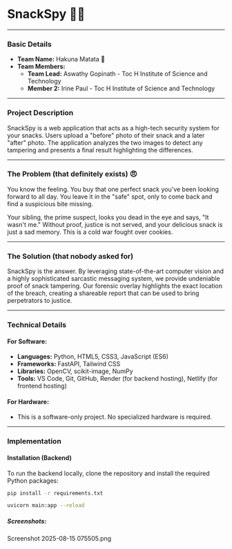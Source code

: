# SnackSpy 🕵️‍♀️

---

### **Basic Details**

* **Team Name:** Hakuna Matata 🦁
* **Team Members:**
    * **Team Lead:** Aswathy Gopinath - Toc H Institute of Science and Technology
    * **Member 2:** Irine Paul - Toc H Institute of Science and Technology

---

### **Project Description**

SnackSpy is a web application that acts as a high-tech security system for your snacks. Users upload a "before" photo of their snack and a later "after" photo. The application analyzes the two images to detect any tampering and presents a final result highlighting the differences.

---

### **The Problem (that definitely exists) 😠**

You know the feeling. You buy that one perfect snack you've been looking forward to all day. You leave it in the "safe" spot, only to come back and find a suspicious bite missing.

Your sibling, the prime suspect, looks you dead in the eye and says, "It wasn't me." Without proof, justice is not served, and your delicious snack is just a sad memory. This is a cold war fought over cookies.

---

### **The Solution (that nobody asked for)**

SnackSpy is the answer. By leveraging state-of-the-art computer vision and a highly sophisticated sarcastic messaging system, we provide undeniable proof of snack tampering. Our forensic overlay highlights the exact location of the breach, creating a shareable report that can be used to bring perpetrators to justice.

---

### **Technical Details**

#### **For Software:**

* **Languages:** Python, HTML5, CSS3, JavaScript (ES6)
* **Frameworks:** FastAPI, Tailwind CSS
* **Libraries:** OpenCV, scikit-image, NumPy
* **Tools:** VS Code, Git, GitHub, Render (for backend hosting), Netlify (for frontend hosting)

#### **For Hardware:**

* This is a software-only project. No specialized hardware is required.

---

### **Implementation**

#### **Installation (Backend)**

To run the backend locally, clone the repository and install the required Python packages:
```bash
pip install -r requirements.txt
```
```bash
uvicorn main:app --reload
```

##### **Screenshots:**

Screenshot 2025-08-15 075505.png





